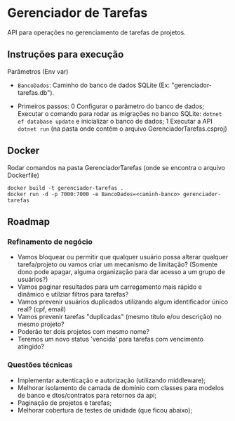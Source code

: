 # Gerenciador de Tarefas
API para operações no gerenciamento de tarefas de projetos.

## Instruções para execução
Parâmetros (Env var)
 - `BancoDados`: Caminho do banco de dados SQLite (Ex: "gerenciador-tarefas.db").

- Primeiros passos:
	0 Configurar o parâmetro do banco de dados; Executar o comando para rodar as migrações no banco SQLite: ```dotnet ef database update``` e inicializar o banco de dados;
	1 Executar a API ```dotnet run``` (na pasta onde contém o arquivo GerenciadorTarefas.csproj)

## Docker
Rodar comandos na pasta GerenciadorTarefas (onde se encontra o arquivo Dockerfile)
```
docker build -t gerenciador-tarefas .
docker run -d -p 7000:7000 -e BancoDados=<caminh-banco> gerenciador-tarefas
```

## Roadmap

### Refinamento de negócio
- Vamos bloquear ou permitir que qualquer usuário possa alterar qualquer tarefa/projeto ou vamos criar um mecanismo de limitação? (Somente dono pode apagar, alguma organização para dar acesso a um grupo de usuários?)
- Vamos paginar resultados para um carregamento mais rápido e dinâmico e utilziar filtros para tarefas?
- Vamos prevenir usuários duplicados utilizando algum identificador único real? (cpf, email)
- Vamos prevenir tarefas "duplicadas" (mesmo título e/ou descrição) no mesmo projeto?
- Poderão ter dois projetos com mesmo nome?
- Teremos um novo status 'vencida' para tarefas com vencimento atingido?

### Questões técnicas
- Implementar autenticação e autorização (utilizando middleware);
- Melhorar isolamento de camada de domínio com classes para modelos de banco e dtos/contratos para retornos da api;
- Paginação de projetos e tarefas;
- Melhorar cobertura de testes de unidade (que ficou abaixo);
